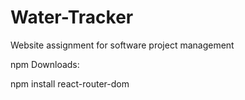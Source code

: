 # Water-Tracker
Website assignment for software project management



npm Downloads:

npm install react-router-dom

